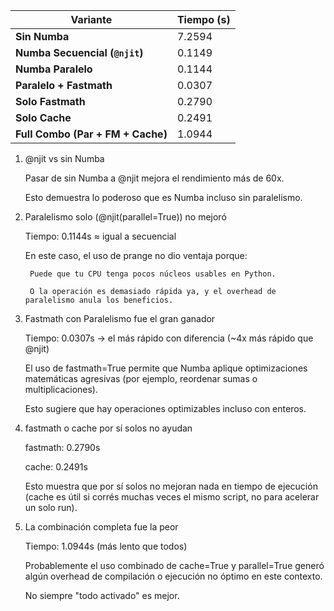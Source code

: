 | Variante                          | Tiempo (s) |
| --------------------------------- | ---------- |
| **Sin Numba**                     | 7.2594     |
| **Numba Secuencial (`@njit`)**    | 0.1149     |
| **Numba Paralelo**                | 0.1144     |
| **Paralelo + Fastmath**           | 0.0307     |
| **Solo Fastmath**                 | 0.2790     |
| **Solo Cache**                    | 0.2491     |
| **Full Combo (Par + FM + Cache)** | 1.0944     |



1. @njit vs sin Numba

    Pasar de sin Numba a @njit mejora el rendimiento más de 60x.

    Esto demuestra lo poderoso que es Numba incluso sin paralelismo.

2. Paralelismo solo (@njit(parallel=True)) no mejoró

    Tiempo: 0.1144s ≈ igual a secuencial

    En este caso, el uso de prange no dio ventaja porque:

        Puede que tu CPU tenga pocos núcleos usables en Python.

        O la operación es demasiado rápida ya, y el overhead de paralelismo anula los beneficios.

3. Fastmath con Paralelismo fue el gran ganador

    Tiempo: 0.0307s → el más rápido con diferencia (~4x más rápido que @njit)

    El uso de fastmath=True permite que Numba aplique optimizaciones matemáticas agresivas (por ejemplo, reordenar sumas o multiplicaciones).

    Esto sugiere que hay operaciones optimizables incluso con enteros.

4. fastmath o cache por sí solos no ayudan

    fastmath: 0.2790s

    cache: 0.2491s

    Esto muestra que por sí solos no mejoran nada en tiempo de ejecución (cache es útil si corrés muchas veces el mismo script, no para acelerar un solo run).

5. La combinación completa fue la peor 

    Tiempo: 1.0944s (más lento que todos)

    Probablemente el uso combinado de cache=True y parallel=True generó algún overhead de compilación o ejecución no óptimo en este contexto.

    No siempre "todo activado" es mejor.